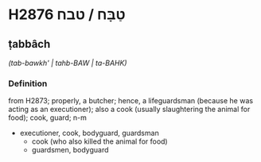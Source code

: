 # H2876 טַבָּח / טבח

## ṭabbâch

_(tab-bawkh' | tahb-BAW | ta-BAHK)_

### Definition

from H2873; properly, a butcher; hence, a lifeguardsman (because he was acting as an executioner); also a cook (usually slaughtering the animal for food); cook, guard; n-m

- executioner, cook, bodyguard, guardsman
  - cook (who also killed the animal for food)
  - guardsmen, bodyguard
